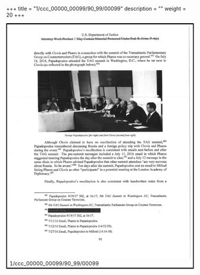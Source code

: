 +++
title = "1/ccc_00000_00099/90_99/00099"
description = ""
weight = 20
+++

<table style="border:2px solid black;max-width:800px;max-height:800px;" 
><tr><td>
<img class="center-fit-jpg"
src="/jpg_/jpg_mueller_report_searchable_099.jpg">
1/ccc_00000_00099/90_99/00099
</img></td></tr></table>
